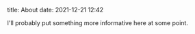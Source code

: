 title: About
date: 2021-12-21 12:42

I'll probably put something more informative here at some point.